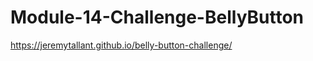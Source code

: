 # Module-14-Challenge-BellyButton

https://jeremytallant.github.io/belly-button-challenge/

<a src="https://HikmetYigit34.github.io/Module-14-Challenge-BellyButton" />